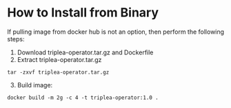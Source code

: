 # How to Install from Binary
If pulling image from docker hub is not an option, then perform the following steps:
1. Download triplea-operator.tar.gz and Dockerfile
2. Extract triplea-operator.tar.gz
```
tar -zxvf triplea-operator.tar.gz
```
3. Build image:
```
docker build -m 2g -c 4 -t triplea-operator:1.0 .
```
